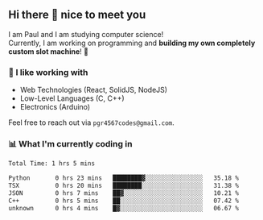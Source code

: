 ## Hi there 👋 nice to meet you

I am Paul and I am studying computer science!  
Currently, I am working on programming and **building my own completely custom slot machine**! 🎰

### 🔭 I like working with
- Web Technologies (React, SolidJS, NodeJS)
- Low-Level Languages (C, C++)
- Electronics (Arduino)

Feel free to reach out via `pgr4567codes@gmail.com`.

### 📊 What I'm currently coding in
<!--START_SECTION:waka-->

```txt
Total Time: 1 hrs 5 mins

Python       0 hrs 23 mins   ████████▓░░░░░░░░░░░░░░░░   35.18 %
TSX          0 hrs 20 mins   ████████░░░░░░░░░░░░░░░░░   31.38 %
JSON         0 hrs 7 mins    ██▓░░░░░░░░░░░░░░░░░░░░░░   10.21 %
C++          0 hrs 5 mins    ██░░░░░░░░░░░░░░░░░░░░░░░   07.42 %
unknown      0 hrs 4 mins    █▓░░░░░░░░░░░░░░░░░░░░░░░   06.67 %
```

<!--END_SECTION:waka-->
